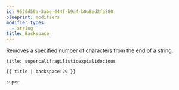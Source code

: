 ```yaml
---
id: 9526d59a-3abe-444f-b9a4-b0a8ed2fa880
blueprint: modifiers
modifier_types:
  - string
title: Backspace
---
```

Removes a specified number of characters from the end of a string.

```.language-yaml
title: supercalifragilisticexpialidocious
```

```
{{ title | backspace:29 }}
```

```.language-output
super
```
